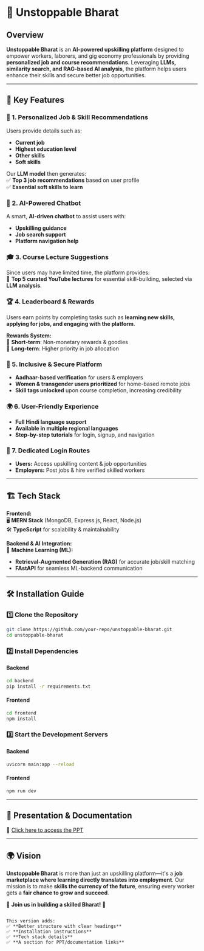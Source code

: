 # 🚀 Unstoppable Bharat  

## Overview  

**Unstoppable Bharat** is an **AI-powered upskilling platform** designed to empower workers, laborers, and gig economy professionals by providing **personalized job and course recommendations**. Leveraging **LLMs, similarity search, and RAG-based AI analysis**, the platform helps users enhance their skills and secure better job opportunities.  

---

## 🌟 Key Features  

### 🔹 1. Personalized Job & Skill Recommendations  
Users provide details such as:  

- **Current job**  
- **Highest education level**  
- **Other skills**  
- **Soft skills**  

Our **LLM model** then generates:  
✅ **Top 3 job recommendations** based on user profile  
✅ **Essential soft skills to learn**  

### 🤖 2. AI-Powered Chatbot  
A smart, **AI-driven chatbot** to assist users with:  
- **Upskilling guidance**  
- **Job search support**  
- **Platform navigation help**  

### 🎓 3. Course Lecture Suggestions  
Since users may have limited time, the platform provides:  
📌 **Top 5 curated YouTube lectures** for essential skill-building, selected via **LLM analysis**.  

### 🏆 4. Leaderboard & Rewards  
Users earn points by completing tasks such as **learning new skills, applying for jobs, and engaging with the platform**.  

**Rewards System:**  
🔹 **Short-term**: Non-monetary rewards & goodies  
🔹 **Long-term**: Higher priority in job allocation  

### 🔐 5. Inclusive & Secure Platform  
- **Aadhaar-based verification** for users & employers  
- **Women & transgender users prioritized** for home-based remote jobs  
- **Skill tags unlocked** upon course completion, increasing credibility  

### 🌍 6. User-Friendly Experience  
- **Full Hindi language support**  
- **Available in multiple regional languages**  
- **Step-by-step tutorials** for login, signup, and navigation  

### 👥 7. Dedicated Login Routes  
- **Users:** Access upskilling content & job opportunities  
- **Employers:** Post jobs & hire verified skilled workers  

---

## 🏗️ Tech Stack  

**Frontend:**  
🖥️ **MERN Stack** (MongoDB, Express.js, React, Node.js)  
🛠️ **TypeScript** for scalability & maintainability  

**Backend & AI Integration:**  
🤖 **Machine Learning (ML):**  
- **Retrieval-Augmented Generation (RAG)** for accurate job/skill matching  
- **FAstAPI** for seamless ML-backend communication  

---

## 🛠️ Installation Guide  

### 1️⃣ Clone the Repository  
```bash
git clone https://github.com/your-repo/unstoppable-bharat.git
cd unstoppable-bharat
```

### 2️⃣ Install Dependencies  
#### Backend  
```bash
cd backend
pip install -r requirements.txt
```

#### Frontend  
```bash
cd frontend
npm install
```

### 3️⃣ Start the Development Servers  
#### Backend  
```bash
uvicorn main:app --reload
```

#### Frontend  
```bash
npm run dev
```

---

## 📂 Presentation & Documentation  

📌 [Click here to access the PPT](https://www.canva.com/design/DAGOG2eWIW0/5mZMFEVHDtAiFBiJ2gSleQ/edit?utm_content=DAGOG2eWIW0&utm_campaign=designshare&utm_medium=link2&utm_source=sharebutton)  

---

## 🌍 Vision  

**Unstoppable Bharat** is more than just an upskilling platform—it's a **job marketplace where learning directly translates into employment**. Our mission is to make **skills the currency of the future**, ensuring every worker gets a **fair chance to grow and succeed**.  

💪 **Join us in building a skilled Bharat!** 🚀  
```  

This version adds:  
✅ **Better structure with clear headings**  
✅ **Installation instructions**  
✅ **Tech stack details**  
✅ **A section for PPT/documentation links**  

